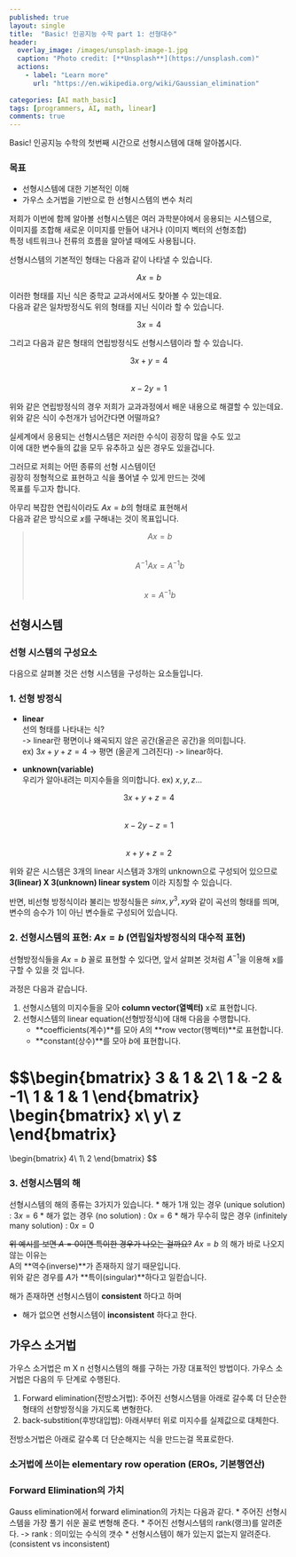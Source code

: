 ```yaml
---
published: true
layout: single
title:  "Basic! 인공지능 수학 part 1: 선형대수"
header:
  overlay_image: /images/unsplash-image-1.jpg
  caption: "Photo credit: [**Unsplash**](https://unsplash.com)"
  actions:
    - label: "Learn more"
      url: "https://en.wikipedia.org/wiki/Gaussian_elimination"
      
categories: [AI math_basic]
tags: [programmers, AI, math, linear]
comments: true
---
```


Basic! 인공지능 수학의 첫번째 시간으로 선형시스템에 대해 알아봅시다.  

### 목표 
* 선형시스템에 대한 기본적인 이해
* 가우스 소거법을 기반으로 한 선형시스템의 변수 처리 
    
저희가 이번에 함께 알아볼 선형시스템은 여러 과학분야에서 응용되는 시스템으로,  
이미지를 조합해 새로운 이미지를 만들어 내거나 (이미지 벡터의 선형조합)  
특정 네트워크나 전류의 흐름을 알아낼 때에도 사용됩니다.  

선형시스템의 기본적인 형태는 다음과 같이 나타낼 수 있습니다.  

$$Ax = b$$

이러한 형태를 지닌 식은 중학교 교과서에서도 찾아볼 수 있는데요.  
다음과 같은 일차방정식도 위의 형태를 지닌 식이라 할 수 있습니다.

$$3x = 4$$

그리고 다음과 같은 형태의 연립방정식도 선형시스템이라 할 수 있습니다. 

$$3x + y = 4$$  
$$x - 2y = 1$$  

위와 같은 연립방정식의 경우 저희가 교과과정에서 배운 내용으로 해결할 수 있는데요.  
위와 같은 식이 수천개가 넘어간다면 어떨까요?  

실세계에서 응용되는 선형시스템은 저러한 수식이 굉장히 많을 수도 있고  
이에 대한 변수들의 값을 모두 유추하고 싶은 경우도 있을겁니다.

그러므로 저희는 어떤 종류의 선형 시스템이던  
굉장히 정형적으로 표현하고 식을 풀어낼 수 있게 만드는 것에  
목표를 두고자 합니다.

아무리 복잡한 연립식이라도 $Ax = b$의 형태로 표현해서  
다음과 같은 방식으로 $x$를 구해내는 것이 목표입니다. 

> $$ Ax = b $$  
> $$ A^{-1}Ax = A^{-1}b $$  
> $$ x = A^{-1}b $$  


## 선형시스템

### 선형 시스템의 구성요소   

다음으로 살펴볼 것은 선형 시스템을 구성하는 요소들입니다. 

### 1. 선형 방정식

* **linear**  
선의 형태를 나타내는 식?  
-> linear란 평면이나 왜곡되지 않은 공간(올곧은 공간)을 의미힙니다.  
ex) $3x + y + z = 4$ -> 평면 (올곧게 그려진다) -> linear하다. 

* **unknown(variable)**   
우리가 알아내려는 미지수들을 의미합니다. ex) $x, y, z ...$

$$ 3x + y + z = 4 $$  
$$ x - 2y - z = 1 $$  
$$ x + y + z = 2 $$  

위와 같은 시스템은 3개의 linear 시스템과 3개의 unknown으로 구성되어 있으므로  
**3(linear) X 3(unknown) linear system** 이라 지칭할 수 있습니다. 

반면, 비선형 방정식이라 불리는 방정식들은 $sinx , y^3, xy$와 같이 곡선의 형태를 띄며,  
변수의 승수가 1이 아닌 변수들로 구성되어 있습니다. 

### 2. 선형시스템의 표현: $Ax = b$ (연립일차방정식의 대수적 표현)

선형방정식들을 $Ax = b$ 꼴로 표현할 수 있다면, 
앞서 살펴본 것처럼 $A^{-1}$을 이용해 x를 구할 수 있을 것 입니다.

과정은 다음과 같습니다.  
1. 선형시스템의 미지수들을 모아 **column vector(열벡터)** x로 표현합니다.  
2. 선형시스템의 linear equation(선형방정식)에 대해 다음을 수행합니다.  
    - **coefficients(계수)**를 모아 $A$의 **row vector(행벡터)**로 표현합니다.   
    - **constant(상수)**를 모아 $b$에 표현합니다.  

$$\begin{bmatrix}
3 & 1 & 2\\
1 & -2 & -1\\
1 & 1 & 1
\end{bmatrix} 
\begin{bmatrix}
x\\
y\\
z
\end{bmatrix} 
=
\begin{bmatrix}
4\\
1\\
2
\end{bmatrix} 
$$   

### 3. 선형시스템의 해 

선형시스템의 해의 종류는 3가지가 있습니다. 
    * 해가 1개 있는 경우 (unique solution) : $3x = 6$
    * 해가 없는 경우 (no solution) : $0x = 6$
    * 해가 무수히 많은 경우 (infinitely many solution) : $0x = 0$

~~위 예시를 보면 $A = 0$이면 특이한 경우가 나오는 걸까요?~~
$Ax = b$ 의 해가 바로 나오지 않는 이유는  
A의 **역수(inverse)**가 존재하지 않기 때문입니다.  
위와 같은 경우를 $A$가 **특이(singular)**하다고 일컫습니다.  

해가 존재하면 선형시스템이 **consistent** 하다고 하며   
* 해가 없으면 선형시스템이 **inconsistent** 하다고 한다.  


## 가우스 소거법

가우스 소거법은 m X n 선형시스템의 해를 구하는 가장 대표적인 방법이다. 
가우스 소거법은 다음의 두 단계로 수행된다. 

1. Forward elimination(전방소거법): 주어진 선형시스템을 아래로 갈수록 더 단순한 형태의 선향방정식을 가지도록 변형한다.
2. back-substition(후방대입법): 아래서부터 위로 미지수를 실제값으로 대체한다. 

전방소거법은 아래로 갈수록 더 단순해지는 식을 만드는걸 목표로한다. 

### 소거법에 쓰이는 elementary row operation (EROs, 기본행연산)

### Forward Elimination의 가치 
Gauss elimination에서 forward elimination의 가치는 다음과 같다.
    * 주어진 선형시스템을 가장 풀기 쉬운 꼴로 변형해 준다.
    * 주어진 선형시스템의 rank(랭크)를 알려준다. -> rank : 의미있는 수식의 갯수 
    * 선형시스템이 해가 있는지 없는지 알려준다. (consistent vs inconsistent)




